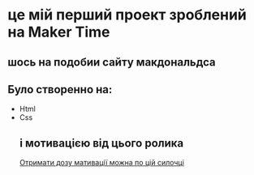 # це мій перший проект зроблений на Maker Time
## шось на подобии сайту макдональдса
## Було створенно на:
* Html
* Css
  ## і мотивацією від цього ролика
  [Отримати дозу мативації можна по цій силочці](https://www.youtube.com/watch?v=RJQisT_dndc)
  
